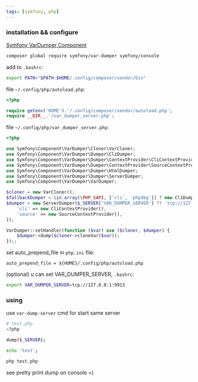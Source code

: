 ```yaml
---
tags: [symfony, php]
---
```


### installation && configure

[Symfony VarDumper Component](https://symfony.com/doc/current/components/var_dumper.html)

```bash
composer global require symfony/var-dumper symfony/console
```

add to `.bashrc`:

```bash
export PATH="$PATH:$HOME/.config/composer/vendor/bin"
```

file `~/.config/php/autoload.php`:

```php
<?php

require getenv('HOME').'/.config/composer/vendor/autoload.php';
require __DIR__.'/var_dumper_server.php';
```

file `~/.config/php/var_dumper_server.php`:

```php
<?php

use Symfony\Component\VarDumper\Cloner\VarCloner;
use Symfony\Component\VarDumper\Dumper\CliDumper;
use Symfony\Component\VarDumper\Dumper\ContextProvider\CliContextProvider;
use Symfony\Component\VarDumper\Dumper\ContextProvider\SourceContextProvider;
use Symfony\Component\VarDumper\Dumper\HtmlDumper;
use Symfony\Component\VarDumper\Dumper\ServerDumper;
use Symfony\Component\VarDumper\VarDumper;

$cloner = new VarCloner();
$fallbackDumper = \in_array(\PHP_SAPI, ['cli', 'phpdbg']) ? new CliDumper() : new HtmlDumper();
$dumper = new ServerDumper($_SERVER['VAR_DUMPER_SERVER'] ?? 'tcp://127.0.0.1:9912', $fallbackDumper, [
    'cli' => new CliContextProvider(),
    'source' => new SourceContextProvider(),
]);

VarDumper::setHandler(function ($var) use ($cloner, $dumper) {
    $dumper->dump($cloner->cloneVar($var));
});;
```

set auto_prepend_file in `php.ini` file:

```
auto_prepend_file = ${HOME}/.config/php/autoload.php
```

(optional) u can set VAR_DUMPER_SERVER, `.bashrc`:

```bash
export VAR_DUMPER_SERVER=tcp://127.0.0.1:9913
```

### using

use `var-dump-server` cmd for start same server

```bash
# test.php
<?php

dump($_SERVER);

echo 'test';
```

```bash
php test.php
```

see pretty print dump on console =)
